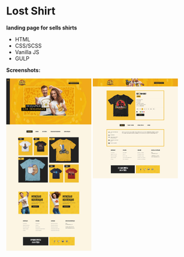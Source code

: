 <h1>Lost Shirt</h1>
<b>landing page for sells shirts</b>
<ul>
	<li>HTML</li>
	<li>CSS/SCSS</li>
	<li>Vanilla JS</li>
	<li>GULP</li>
</ul>
<b>Screenshots:</b>
<p float="left">
  <img width="45%" src="./app/images/dest/gh-pages/index-html.jpg" />
  <img width="45%" align="top" src="./app/images/dest/gh-pages/product-html.jpg" alt="screenshot-1" /> 
</p>
